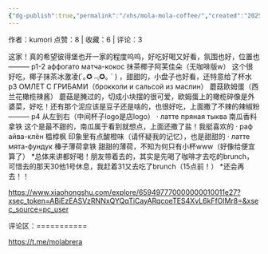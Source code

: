 ```yaml
---
{"dg-publish":true,"permalink":"/xhs/mola-mola-coffee/","created":"2025-03-17T18:30:01.155+08:00","updated":"2025-03-17T20:46:28.141+08:00"}
---
```


作者：kumori
点赞：8   |   收藏：6   |   评论：3

这家！真的希望彼得堡也开一家的程度呜呜，好吃好喝又好看，氛围也好，位置也———
p1-2 аффогато матча-кокос 抹茶椰子阿芙佳朵（无咖啡版w） 这个很好吃，椰子抹茶冰激凌(´｡✪﹃✪｡ ` ) ，甜甜的，小盘子也好看，还特意给了杯水
p3 ОМЛЕТ С ГРИБАМИ（брокколи и сальсой из маслин） 蘑菇欧姆蛋（西兰花橄榄辣酱） 蘑菇是腌过的，切成小块摆的很可爱，欧姆蛋上的橄榄碎像是外婆菜，好吃！还有那个泥应该是豆子还是啥的，也很好吃，上面撒了不辣的辣椒粉
———
p4 从左到右（中间杯子logo是店logo）
· латте пряная тыква 南瓜香料拿铁 这个是最不甜的，南瓜属于看到就想点，上面还撒了盐！我挺喜欢的
· раф айва-клён 榅桲枫 印象里有点酸橙味（请怀疑我的记忆），也是甜甜的
· латте мята-фундук 榛子薄荷拿铁 甜甜的薄荷，不知为何只有小杯www（好像给便宜算了）
*总体来讲都好喝！朋友带着去的，其实是先喝了咖啡才去吃的brunch，可惜去的那天30他1号休息，我赶着31又去吃了brunch（15点前！）
*还会再去！！

https://www.xiaohongshu.com/explore/659497770000000010011e27?xsec_token=ABiEzEASVzRNNxQYQqTiCayARqcoeTES4XvL6kFfOlMr8=&xsec_source=pc_user

评论区：===========





https://t.me/molabrera